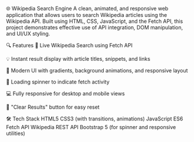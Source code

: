 🌐 Wikipedia Search Engine
A clean, animated, and responsive web application that allows users to search Wikipedia articles using the Wikipedia API. Built using HTML, CSS, JavaScript, and the Fetch API, this project demonstrates effective use of API integration, DOM manipulation, and UI/UX styling.

🔍 Features
🔎 Live Wikipedia Search using Fetch API

💡 Instant result display with article titles, snippets, and links

🎨 Modern UI with gradients, background animations, and responsive layout

🔄 Loading spinner to indicate fetch activity

💻 Fully responsive for desktop and mobile views

🧼 "Clear Results" button for easy reset

🛠️ Tech Stack
HTML5
CSS3 (with transitions, animations)
JavaScript ES6
Fetch API
Wikipedia REST API
Bootstrap 5 (for spinner and responsive utilities)
